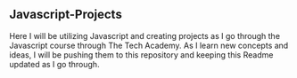 ## Javascript-Projects
Here I will be utilizing Javascript and creating projects as I go through the Javascript course through The Tech Academy.
As I learn new concepts and ideas, I will be pushing them to this repository and keeping this Readme updated as I go through. 
